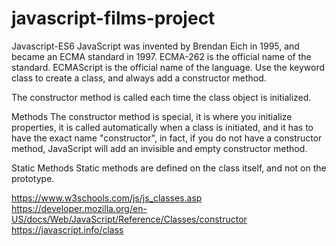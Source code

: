 # javascript-films-project
Javascript-ES6
JavaScript was invented by Brendan Eich in 1995, and became an ECMA standard in 1997.
ECMA-262 is the official name of the standard. ECMAScript is the official name of the language.
Use the keyword class to create a class, and always add a constructor method.

The constructor method is called each time the class object is initialized.

Methods
The constructor method is special, it is where you initialize properties, it is called automatically when a class is initiated,
and it has to have the exact name "constructor", in fact, if you do not have a constructor method, JavaScript will add an invisible 
and empty constructor method.

Static Methods
Static methods are defined on the class itself, and not on the prototype.

https://www.w3schools.com/js/js_classes.asp
https://developer.mozilla.org/en-US/docs/Web/JavaScript/Reference/Classes/constructor
https://javascript.info/class
